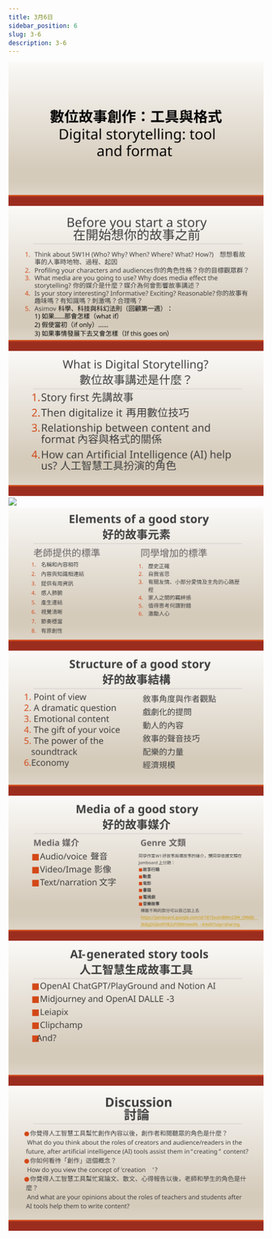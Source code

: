 ```yaml
---
title: 3月6日
sidebar_position: 6
slug: 3-6
description: 3-6
---
```


![](./03-06_static/投影片6.SVG)
![](./03-06_static/投影片7.SVG)
![](./03-06_static/投影片8.SVG)
![](https://e.brid.cf/i/2023/03/06/niu56w.webp)
![](./03-06_static/投影片10.SVG)
![](./03-06_static/投影片11.SVG)
![](./03-06_static/投影片12.SVG)
![](./03-06_static/投影片13.SVG)
![](./03-06_static/投影片14.SVG)

